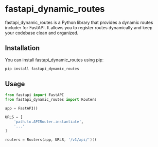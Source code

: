# fastapi_dynamic_routes

fastapi_dynamic_routes is a Python library that provides a dynamic routes includer for FastAPI. It allows you to register routes dynamically and keep your codebase clean and organized.

## Installation

You can install fastapi_dynamic_routes using pip:

```bash
pip install fastapi_dynamic_routes
```


## Usage

```python
from fastapi import FastAPI
from fastapi_dynamic_routes import Routers

app = FastAPI()

URLS = [
    'path.to.APIRouter.instantiate',
    '...'
]

routers = Routers(app, URLS, '/v1/api/')()
```